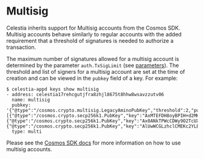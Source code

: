 # Multisig

Celestia inherits support for Multisig accounts from the Cosmos SDK. Multisig accounts behave similarly to regular accounts with the added requirement that a threshold of signatures is needed to authorize a transaction.

The maximum number of signatures allowed for a multisig account is determined by the parameter `auth.TxSigLimit` (see [parameters](./parameters.md)). The threshold and list of signers for a multisig account are set at the time of creation and can be viewed in the `pubkey` field of a key. For example:

```shell
$ celestia-appd keys show multisig
- address: celestia17rehcgutjfra8zhjl8675t8hhw8wsavzzutv06
  name: multisig
  pubkey: '{"@type":"/cosmos.crypto.multisig.LegacyAminoPubKey","threshold":2,"public_keys":[{"@type":"/cosmos.crypto.secp256k1.PubKey","key":"AxMTEFDH8oyBPIH+d2MKfCIY1yAsEd0HVekoPaAOiu9c"},{"@type":"/cosmos.crypto.secp256k1.PubKey","key":"Ax0ANkTPWcCDWy9O2TcUXw90Z0DxnX2zqPvhi4VJPUl5"},{"@type":"/cosmos.crypto.secp256k1.PubKey","key":"AlUwWCGLzhclCMEKc2YLEap9H8JT5tWq1kB8BagU1TVH"}]}'
  type: multi
```

Please see the [Cosmos SDK docs](https://github.com/celestiaorg/cosmos-sdk/blob/release/v0.50.x-celestia/docs/docs/user/run-node/03-txs.md#signing-with-multiple-signers) for more information on how to use multisig accounts.

